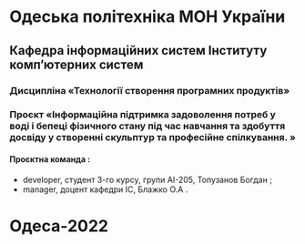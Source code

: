 # Одеська політехніка МОН України 
## Кафедра інформаційних систем Інституту комп’ютерних систем 
### Дисципліна «Технології створення програмних продуктів» 
###  Проєкт «Інформаційна підтримка задоволення потреб у воді і бепеці фізичного стану під час навчання та здобуття досвіду у створенні скульптур та професійне спілкування. » 
#### Проєктна команда :
+ developer, студент 3-го курсу, групи АІ-205, Топузанов Богдан  ; 
+ manager, доцент кафедри ІС, Блажко О.А .
# Одеса-2022 
